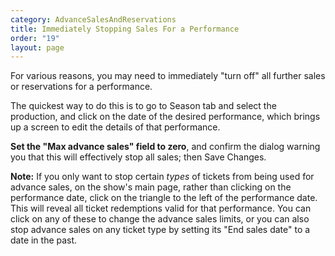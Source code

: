 ```yaml
---
category: AdvanceSalesAndReservations
title: Immediately Stopping Sales For a Performance
order: "19"
layout: page
---
```


For various reasons, you may need to immediately "turn off" all
further sales or reservations for a performance.

The quickest way to do this is to go to Season tab and select the
production, and click on the date of the desired performance, which
brings up a screen to edit the details of that performance.

**Set the "Max advance sales" field to zero**, and confirm the dialog
warning you that this will effectively stop all sales; then Save
Changes.

**Note:** If you only want to stop certain _types_ of tickets from
being used for advance sales, on the show's main page, rather than
clicking on the performance date, click on the triangle to the left of
the performance date.  This will reveal all ticket redemptions valid
for that performance. You can click on any of these to change the
advance sales limits, or you can also stop advance sales on any ticket
type by setting its "End sales date" to a date in the past.
